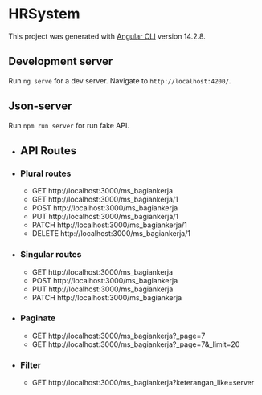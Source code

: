 # HRSystem

This project was generated with [Angular CLI](https://github.com/angular/angular-cli) version 14.2.8.

## Development server

Run `ng serve` for a dev server. Navigate to `http://localhost:4200/`.

## Json-server

Run `npm run server` for run fake API.

- ## API Routes

<!-- Get data per table `http://localhost:3000/data_table` -->

- ### Plural routes

  - GET http://localhost:3000/ms_bagiankerja
  - GET http://localhost:3000/ms_bagiankerja/1
  - POST http://localhost:3000/ms_bagiankerja
  - PUT http://localhost:3000/ms_bagiankerja/1
  - PATCH http://localhost:3000/ms_bagiankerja/1
  - DELETE http://localhost:3000/ms_bagiankerja/1

- ### Singular routes

  - GET http://localhost:3000/ms_bagiankerja
  - POST http://localhost:3000/ms_bagiankerja
  - PUT http://localhost:3000/ms_bagiankerja
  - PATCH http://localhost:3000/ms_bagiankerja

- ### Paginate

  - GET http://localhost:3000/ms_bagiankerja?\_page=7
  - GET http://localhost:3000/ms_bagiankerja?\_page=7&\_limit=20

- ### Filter

  - GET http://localhost:3000/ms_bagiankerja?keterangan_like=server
